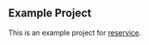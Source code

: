 Example Project
---------------

This is an example project for <a href="https://github.com/zordius/reservice">reservice</a>.
